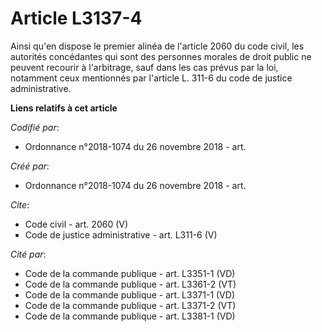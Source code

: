 # Article L3137-4

Ainsi qu'en dispose le premier alinéa de l'article 2060 du code civil, les autorités concédantes qui sont des personnes
morales de droit public ne peuvent recourir à l'arbitrage, sauf dans les cas prévus par la loi, notamment ceux mentionnés par
l'article L. 311-6 du code de justice administrative.

**Liens relatifs à cet article**

_Codifié par_:

  - Ordonnance n°2018-1074 du 26 novembre 2018 - art.

_Créé par_:

  - Ordonnance n°2018-1074 du 26 novembre 2018 - art.

_Cite_:

  - Code civil - art. 2060 (V)
  - Code de justice administrative - art. L311-6 (V)

_Cité par_:

  - Code de la commande publique - art. L3351-1 (VD)
  - Code de la commande publique - art. L3361-2 (VT)
  - Code de la commande publique - art. L3371-1 (VD)
  - Code de la commande publique - art. L3371-2 (VT)
  - Code de la commande publique - art. L3381-1 (VD)

